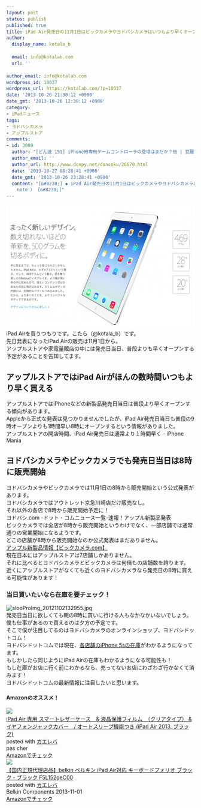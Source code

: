 ```yaml
---
layout: post
status: publish
published: true
title: iPad Air発売日の11月1日はビックカメラやヨドバシカメラはいつもより早くオープンする
author:
  display_name: kotala_b

  email: info@kotalab.com
  url: ''

author_email: info@kotalab.com
wordpress_id: 10037
wordpress_url: https://kotalab.com/?p=10037
date: '2013-10-26 21:30:12 +0900'
date_gmt: '2013-10-26 12:30:12 +0900'
category:
- iPadニュース
tags:
- ヨドバシカメラ
- アップルストア
comments:
- id: 3009
  author: "[どん速 151] iPhone用専用ゲームコントローラの登場はまだか？他 | 覚醒する @CDiP"
  author_email: ''
  author_url: http://www.donpy.net/donsoku/28670.html
  date: '2013-10-27 08:28:41 +0900'
  date_gmt: '2013-10-26 23:28:41 +0900'
  content: "[&#8230;] ◆ iPad Air発売日の11月1日はビックカメラやヨドバシカメラはいつもより早くオープンする （ via kotala&#8217;s
    note ） [&#8230;]"
---
```

<p><img src="/wp-content/uploads/ipadair_131023_02-546x331.png" alt="ipadair_131023_02" width="546" height="331" class="alignnone size-large wp-image-10018" /><br />
iPad Airを買うつもりです。こたら（@kotala_b）です。<br />
先日発表になったiPad Airの販売は11月1日から。<br />
アップルストアや家電量販店の中には発売日当日、普段よりも早くオープンする予定があることを告知してます。<br />
</p>
<!--more-->
<h2>アップルストアではiPad Airがほんの数時間いつもより早く買える</h2>
<p>アップルストアではiPhoneなどの新製品発売日当日は普段より早くオープンする傾向があります。<br />
Appleから正式な発表は見つかりませんでしたが、iPad Air発売日当日も普段の9時オープンよりも1時間早い8時にオープンするという情報がありました。<br />
<span class="removed_link" title="iphone-mania.jp/news-8366/">アップルストアの開店時間、iPad Air発売日は通常より１時間早く - iPhone Mania</span></p>
<h2>ヨドバシカメラやビックカメラでも発売日当日は8時に販売開始</h2>
<p>ヨドバシカメラやビックカメラでは11月1日の8時から販売開始という公式発表があります。<br />
ヨドバシカメラではアウトレット京急川崎店だけ販売なし。<br />
それ以外の各店で8時から販売開始予定に！<br />
<span class="removed_link" title="www.yodobashi.com/ec/news/2000014228/index.html?kind=0001">ヨドバシ.com -ドット・コムニュース一覧-速報！アップル新製品発表</span><br />
ビックカメラでは全店が8時から販売開始というわけでなく、一部店舗では通常通りの営業開始になるようです。<br />
どこの店舗が8時から販売開始なのか公式発表はまだありません。<br />
<a href="http://www.biccamera.com/bicbic/jsp/w/special/newrelease/20131023.jsp?ref=toppage" target="_blank">アップル新製品情報【ビックカメラ.com】</a><br />
現在日本にはアップルストアは7店舗しかありません。<br />
それに比べるとヨドバシカメラとビックカメラは何倍もの店舗数を誇ります。<br />
近くにアップルストアがなくても近くのヨドバシカメラなら発売日の8時に買える可能性があります！</p>
<h3>当日買いたいなら在庫を要チェック！</h3>
<p><img src="/wp-content/uploads/slooProImg_20121102132955.jpg" alt="slooProImg_20121102132955.jpg" width="448" height="598" class="alignnone size-full wp-image-3907" /><br />
発売日当日に欲しくても朝の8時に買いに行ける人もなかなかいないでしょう。<br />
僕も仕事があるので買えるのは夕方の予定です。<br />
そこで僕が注目してるのはヨドバシカメラのオンラインショップ、ヨドバシドットコム！<br />
ヨドバシドットコムでは現在、<a href="http://www.yodobashi.com/ec/support/apple/iphone2013/index.html" target="_blank">各店舗のiPhone 5sの在庫</a>がわかるようになってます。<br />
もしかしたら同じようにiPad Airの在庫もわかるようになる可能性も！<br />
もし在庫がお店に行く前にわかるなら、売ってないお店にわざわざ行かなくて済みます！<br />
ヨドバシドットコムの最新情報に注目したいと思います。</p>
<h4 class="aam">Amazonのオススメ！</h4>
<div class="kaerebalink-box">
<div class="kaerebalink-image"><a href="https://www.amazon.co.jp/exec/obidos/ASIN/B00G3RYFK0/same-22/ref=nosim/" rel="nofollow" target="_blank"><img src="https://images-fe.ssl-images-amazon.com/images/I/41yN3OrPTML._SL160_.jpg" style="border: none;" /></a></div>
<div class="kaerebalink-info">
<div class="kaerebalink-name"><a href="https://www.amazon.co.jp/exec/obidos/ASIN/B00G3RYFK0/same-22/ref=nosim/" rel="nofollow" target="_blank">iPad Air 専用 スマートレザーケース　& 液晶保護フィルム　（クリアタイプ） & イヤフォンジャックカバー　/ オートスリープ機能つき (iPad Air 2013, ブラック)</a>
<div class="kaerebalink-powered-date">posted with <a href="https://kaereba.com" rel="nofollow" target="_blank">カエレバ</a></div>
</div>
<div class="kaerebalink-detail"> pas cher     </div>
<div class="kaerebalink-link1">
<div class="shoplinkamazon"><a href="https://www.amazon.co.jp/gp/search?keywords=iPad%20Air%202013&__mk_ja_JP=%83J%83%5E%83J%83i&tag=same-22" rel="nofollow" target="_blank" title="アマゾン" >Amazonでチェック</a></div>
</div>
</div>
<div class="booklink-footer"></div>
</div>
<div class="kaerebalink-box">
<div class="kaerebalink-image"><a href="https://www.amazon.co.jp/exec/obidos/ASIN/B00ETBI6FC/same-22/ref=nosim/" rel="nofollow" target="_blank"><img src="https://images-fe.ssl-images-amazon.com/images/I/31g8dF8XhYL._SL160_.jpg" style="border: none;" /></a></div>
<div class="kaerebalink-info">
<div class="kaerebalink-name"><a href="https://www.amazon.co.jp/exec/obidos/ASIN/B00ETBI6FC/same-22/ref=nosim/" rel="nofollow" target="_blank">【国内正規代理店品】belkin ベルキン iPad Air対応 キーボードフォリオ ブラック・ブラック F5L152qeC00</a>
<div class="kaerebalink-powered-date">posted with <a href="https://kaereba.com" rel="nofollow" target="_blank">カエレバ</a></div>
</div>
<div class="kaerebalink-detail"> Belkin Components 2013-11-01    </div>
<div class="kaerebalink-link1">
<div class="shoplinkamazon"><a href="https://www.amazon.co.jp/gp/search?keywords=F5L152qeC00&__mk_ja_JP=%83J%83%5E%83J%83i&tag=same-22" rel="nofollow" target="_blank" title="アマゾン" >Amazonでチェック</a></div>
</div>
</div>
<div class="booklink-footer"></div>
</div>
